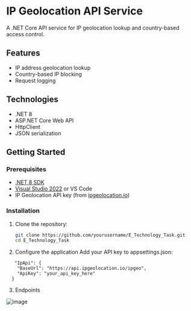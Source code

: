 # IP Geolocation API Service
A .NET Core API service for IP geolocation lookup and country-based access control.

## Features
-  IP address geolocation lookup
- Country-based IP blocking
- Request logging

## Technologies
- .NET 8
- ASP.NET Core Web API
- HttpClient
- JSON serialization

## Getting Started

### Prerequisites
- [.NET 8 SDK](https://dotnet.microsoft.com/download)
- [Visual Studio 2022](https://visualstudio.microsoft.com/) or VS Code
- IP Geolocation API key (from [ipgeolocation.io](https://ipgeolocation.io))

### Installation
1. Clone the repository:
   ```bash
   git clone https://github.com/yourusername/E_Technology_Task.git
   cd E_Technology_Task
   ```
2. Configure the application
  Add your API key to appsettings.json:
```
   "IpApi": {
    "BaseUrl": "https://api.ipgeolocation.io/ipgeo",
    "ApiKey": "your_api_key_here"
  }
```
3. Endpoints
   
![image](https://github.com/user-attachments/assets/4431c289-cab8-48fd-be9c-7b18549de58e)
